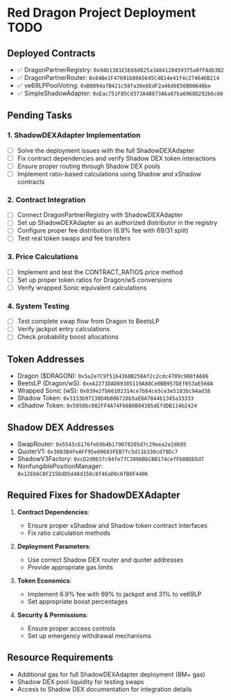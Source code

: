 # Red Dragon Project Deployment TODO

## Deployed Contracts
- ✅ DragonPartnerRegistry: `0x94b1381E5E66d825a3484128459375a0fFAdb3B2`
- ✅ DragonPartnerRouter: `0x84Be1F47691b89A5645C4B14e41f4c274646B214`
- ✅ ve69LPPoolVoting: `0xB8094a7B421c58fa30e8EdF2a46d6E56B00648be`
- ✅ SimpleShadowAdapter: `0xEac751F85Cd373A48873A6a87ba6968D292b6c66`

## Pending Tasks

### 1. ShadowDEXAdapter Implementation
- [ ] Solve the deployment issues with the full ShadowDEXAdapter
- [ ] Fix contract dependencies and verify Shadow DEX token interactions
- [ ] Ensure proper routing through Shadow DEX pools
- [ ] Implement ratio-based calculations using Shadow and xShadow contracts

### 2. Contract Integration
- [ ] Connect DragonPartnerRegistry with ShadowDEXAdapter
- [ ] Set up ShadowDEXAdapter as an authorized distributor in the registry
- [ ] Configure proper fee distribution (6.9% fee with 69/31 split)
- [ ] Test real token swaps and fee transfers

### 3. Price Calculations
- [ ] Implement and test the CONTRACT_RATIOS price method
- [ ] Set up proper token ratios for Dragon/wS conversions
- [ ] Verify wrapped Sonic equivalent calculations

### 4. System Testing
- [ ] Test complete swap flow from Dragon to BeetsLP
- [ ] Verify jackpot entry calculations
- [ ] Check probability boost allocations

## Token Addresses
- Dragon ($DRAGON): `0x5a2e7C9f5164368B250Af2c2cdc4709c908fA686`
- BeetsLP (Dragon/wS): `0xeA2271DAD89385119A88Ce0BB957DEf053aE560A`
- Wrapped Sonic (wS): `0x039e2fb66102314ce7b64ce5ce3e5183bc94ad38`
- Shadow Token: `0x3333b97138D4b086720b5aE8A7844b1345a33333`
- xShadow Token: `0x5050bc082FF4A74Fb6B0B04385dEfdDB114b2424`

## Shadow DEX Addresses
- SwapRouter: `0x5543c6176feb9b4b179078205d7c29eea2e2d695`
- QuoterV1: `0x3003B4FeAFF95e09683FEB7fc5d11b330cd79Dc7`
- ShadowV3Factory: `0xcD2d0637c94fe77C2896BbCBB174cefFb08DE6d7`
- NonfungiblePositionManager: `0x12E66C8F215DdD5d48d150c8f46aD0c6fB0F4406`

## Required Fixes for ShadowDEXAdapter

1. **Contract Dependencies**:
   - Ensure proper xShadow and Shadow token contract interfaces
   - Fix ratio calculation methods

2. **Deployment Parameters**:
   - Use correct Shadow DEX router and quoter addresses
   - Provide appropriate gas limits
   
3. **Token Economics**:
   - Implement 6.9% fee with 69% to jackpot and 31% to ve69LP
   - Set appropriate boost percentages

4. **Security & Permissions**:
   - Ensure proper access controls
   - Set up emergency withdrawal mechanisms

## Resource Requirements
- Additional gas for full ShadowDEXAdapter deployment (8M+ gas)
- Shadow DEX pool liquidity for testing swaps
- Access to Shadow DEX documentation for integration details 